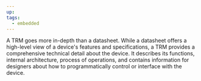 ```yaml
---
up: 
tags:
  - embedded
---
```

A TRM goes more in-depth than a datasheet.  While a datasheet offers a high-level view of a device's features and specifications, a TRM provides a comprehensive technical detail about the device. It describes its functions, internal architecture, process of operations, and contains information for designers about how to programmatically control or interface with the device.